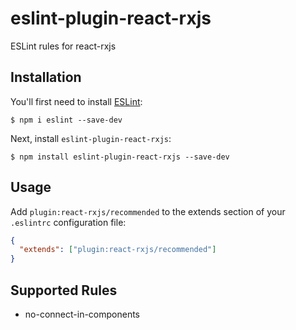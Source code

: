 # eslint-plugin-react-rxjs

ESLint rules for react-rxjs

## Installation

You'll first need to install [ESLint](http://eslint.org):

```
$ npm i eslint --save-dev
```

Next, install `eslint-plugin-react-rxjs`:

```
$ npm install eslint-plugin-react-rxjs --save-dev
```

## Usage

Add `plugin:react-rxjs/recommended` to the extends section of your `.eslintrc` configuration file:

```json
{
  "extends": ["plugin:react-rxjs/recommended"]
}
```

## Supported Rules

- no-connect-in-components
